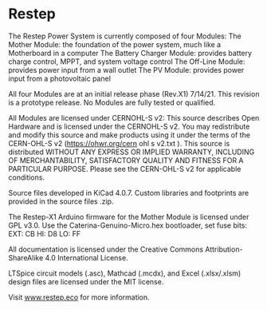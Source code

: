 # Restep
The Restep Power System is currently composed of four Modules:
  The Mother Module: the foundation of the power system, much like a Motherboard in a computer
  The Battery Charger Module: provides battery charge control, MPPT, and system voltage control
  The Off-Line Module: provides power input from a wall outlet
  The PV Module: provides power input from a photovoltaic panel
  
All four Modules are at an initial release phase (Rev.X1) 7/14/21. This revision is a prototype release. No Modules are fully tested or qualified.

All Modules are licensed under CERNOHL-S v2:
This source describes Open Hardware and is licensed under the CERNOHL-S v2. You may redistribute and modify this
source and make products using it under the terms of the CERN-OHL-S v2 (https://ohwr.org/cern ohl s v2.txt ).
This source is distributed WITHOUT ANY EXPRESS OR IMPLIED WARRANTY, INCLUDING OF MERCHANTABILITY,
SATISFACTORY QUALITY AND FITNESS FOR A PARTICULAR PURPOSE. Please see the CERN-OHL-S v2 for applicable conditions.

Source files developed in KiCad 4.0.7. Custom libraries and footprints are provided in the source files .zip.

The Restep-X1 Arduino firmware for the Mother Module is licensed under GPL v3.0.
Use the Caterina-Genuino-Micro.hex bootloader, set fuse bits: EXT: CB  HI: D8  LO:  FF

All documentation is licensed under the Creative Commons Attribution-ShareAlike 4.0 International License.

LTSpice circuit models (.asc), Mathcad (.mcdx), and Excel (.xlsx/.xlsm) design files are licensed under the MIT license.

Visit www.restep.eco for more information.
